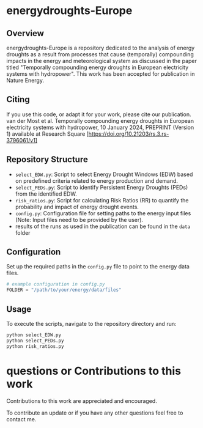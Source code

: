 # energydroughts-Europe


## Overview

energydroughts-Europe is a repository dedicated to the analysis of energy droughts as a result from processes that cause (temporally) compounding impacts in the energy and meteorological system as discussed in the paper titled "Temporally compounding energy droughts in European electricity systems with hydropower". This work has been accepted for publication in Nature Energy. 

## Citing
If you use this code, or adapt it for your work, please cite our publication. van der Most et al. Temporally compounding energy droughts in European electricity systems with hydropower, 10 January 2024, PREPRINT (Version 1) available at Research Square [https://doi.org/10.21203/rs.3.rs-3796061/v1]


## Repository Structure

- `select_EDW.py`: Script to select Energy Drought Windows (EDW) based on predefined criteria related to energy production and demand.
- `select_PEDs.py`: Script to identify Persistent Energy Droughts (PEDs) from the identified EDW.
- `risk_ratios.py`: Script for calculating Risk Ratios (RR) to quantify the probability and impact of energy drought events.
- `config.py`: Configuration file for setting paths to the energy input files (Note: Input files need to be provided by the user).
- results of the runs as used in the publication can be found in the `data` folder

## Configuration

Set up the required paths in the `config.py` file to point to the energy data files.

```python
# example configuration in config.py
FOLDER = "/path/to/your/energy/data/files"

```

## Usage
To execute the scripts, navigate to the repository directory and run:
```bash
python select_EDW.py
python select_PEDs.py
python risk_ratios.py
```

# questions or Contributions to this work
Contributions to this work are appreciated and encouraged.

To contribute an update or if you have any other questions feel free to contact me.




